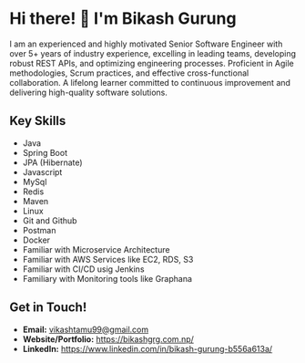#  Hi there! 👋 I'm Bikash Gurung 

I am an experienced and highly motivated Senior Software Engineer with over 5+ years of industry experience, excelling in leading teams, developing robust REST APIs, and optimizing engineering processes. Proficient in Agile methodologies, Scrum practices, and effective cross-functional collaboration. A lifelong learner committed to continuous improvement and delivering high-quality software solutions.
##  Key Skills 

* Java
* Spring Boot
* JPA (Hibernate)
* Javascript
* MySql
* Redis
* Maven
* Linux
* Git and Github
* Postman
* Docker
* Familiar with Microservice Architecture
* Familiar with AWS Services like EC2, RDS, S3
* Familiar with CI/CD usig Jenkins
* Familiary with Monitoring tools like Graphana

##  Get in Touch! 

* **Email:** vikashtamu99@gmail.com
* **Website/Portfolio:** https://bikashgrg.com.np/
* **LinkedIn:** https://www.linkedin.com/in/bikash-gurung-b556a613a/

